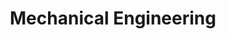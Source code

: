 ---
layout: classification
title: Mechanical Engineering
image: /img/previewimg.png
featured: false
applications: false
tags:
  - Manufacturing
  - Mechanical Design
classification_partners:
  - type: Classification Supporter
    list:
      - name: Rotaract Bangalore East
        img: /img/partners/rbe.png
      - name: Rotaract Bangalore East
        img: /img/partners/rbe.png
description:
  Mechanical engineering is an engineering branch that combines engineering physics and mathematics principles with materials science to design, analyze, manufacture, and maintain mechanical systems. The mechanical engineering field requires an understanding of core areas including mechanics, dynamics, thermodynamics, materials science, structural analysis, and electricity. Mechanical Engineers physically manifest objects into the world.

# mentors:
#   - name: Testing Name
#     company: Company
#     img: /img/t1.png
#     social:
#       linkedin: https://www.linkedin.com/in/zeospec/
#       twitter: https://twitter.com/ZeoSpec
#       facebook: https://www.facebook.com/zeospec/
#       instagram: https://www.instagram.com/ZeoSpec/
#     introduction: The objective of the game is to get 3 sets of properties in distinct colors. The first player to 3 sets wins the game. There are some action cards, which let you get money/properties from other players. Important action cards, relevant for this post
---
